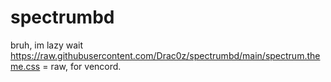 # spectrumbd
bruh, im lazy wait
https://raw.githubusercontent.com/Drac0z/spectrumbd/main/spectrum.theme.css = raw, for vencord.
